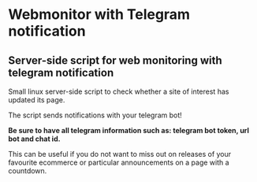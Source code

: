 # Webmonitor with Telegram notification

## Server-side script for web monitoring with telegram notification

Small linux server-side script to check whether a site of interest has updated its page.

The script sends notifications with your telegram bot!

**Be sure to have all telegram information such as: telegram bot token, url bot and chat id.**

This can be useful if you do not want to miss out on releases of your favourite ecommerce or particular announcements on a page with a countdown.
